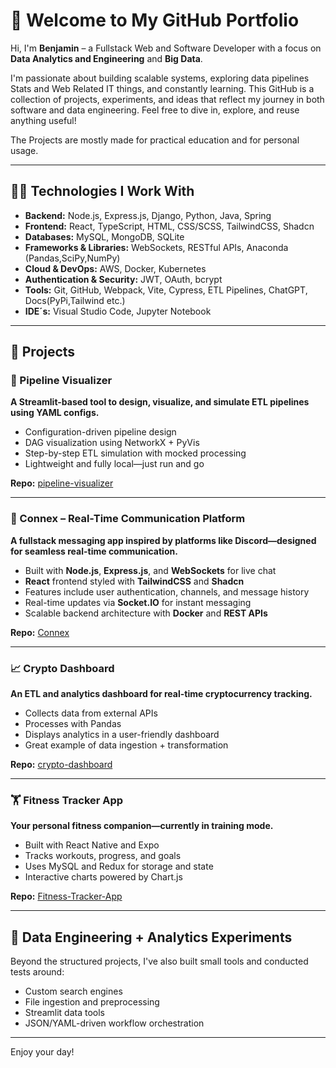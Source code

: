 # 🚀 Welcome to My GitHub Portfolio

Hi, I'm **Benjamin** – a Fullstack Web and Software Developer with a focus on **Data Analytics and Engineering** and **Big Data**.

I'm passionate about building scalable systems, exploring data pipelines Stats and Web Related IT things, and constantly learning. This GitHub is a collection of projects, experiments, and ideas that reflect my journey in both software and data engineering. Feel free to dive in, explore, and reuse anything useful!

The Projects are mostly made for practical education and for personal usage.

---

## 👨‍💻 Technologies I Work With

- **Backend:** Node.js, Express.js, Django, Python, Java, Spring
- **Frontend:** React, TypeScript, HTML, CSS/SCSS, TailwindCSS, Shadcn
- **Databases:** MySQL, MongoDB, SQLite
- **Frameworks & Libraries:** WebSockets, RESTful APIs, Anaconda (Pandas,SciPy,NumPy)
- **Cloud & DevOps:** AWS, Docker, Kubernetes
- **Authentication & Security:** JWT, OAuth, bcrypt
- **Tools:** Git, GitHub, Webpack, Vite, Cypress, ETL Pipelines, ChatGPT, Docs(PyPi,Tailwind etc.)
- **IDE´s:** Visual Studio Code, Jupyter Notebook

---

## 📂 Projects

### 🧩 Pipeline Visualizer

**A Streamlit-based tool to design, visualize, and simulate ETL pipelines using YAML configs.**

- Configuration-driven pipeline design
- DAG visualization using NetworkX + PyVis
- Step-by-step ETL simulation with mocked processing
- Lightweight and fully local—just run and go

**Repo:** [pipeline-visualizer](https://github.com/HanseJinn/pipeline-visualizer)

---

### 💬 Connex – Real-Time Communication Platform

**A fullstack messaging app inspired by platforms like Discord—designed for seamless real-time communication.**

- Built with **Node.js**, **Express.js**, and **WebSockets** for live chat  
- **React** frontend styled with **TailwindCSS** and **Shadcn**  
- Features include user authentication, channels, and message history  
- Real-time updates via **Socket.IO** for instant messaging  
- Scalable backend architecture with **Docker** and **REST APIs**

**Repo:** [Connex](https://github.com/HanseJinn/Connex)

---

### 📈 Crypto Dashboard

**An ETL and analytics dashboard for real-time cryptocurrency tracking.**

- Collects data from external APIs
- Processes with Pandas
- Displays analytics in a user-friendly dashboard
- Great example of data ingestion + transformation

**Repo:** [crypto-dashboard](https://github.com/HanseJinn/crypto-dashboard)

---

### 🏋️ Fitness Tracker App

**Your personal fitness companion—currently in training mode.**

- Built with React Native and Expo
- Tracks workouts, progress, and goals
- Uses MySQL and Redux for storage and state
- Interactive charts powered by Chart.js

**Repo:** [Fitness-Tracker-App](https://github.com/HanseJinn/Fitness-Tracker-App)

---


## 🧪 Data Engineering + Analytics Experiments

Beyond the structured projects, I've also built small tools and conducted tests around:

- Custom search engines
- File ingestion and preprocessing
- Streamlit data tools
- JSON/YAML-driven workflow orchestration

---

Enjoy your day!
